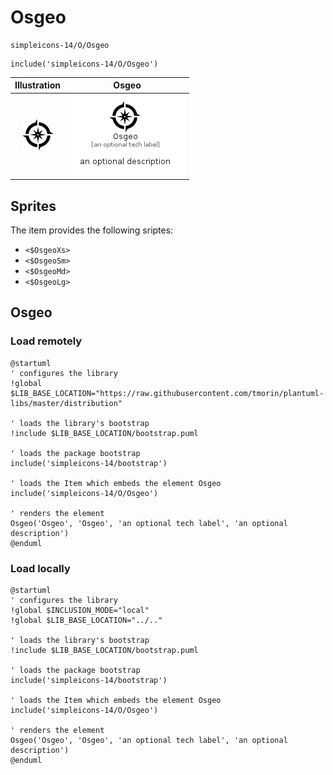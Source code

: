 # Osgeo


```text
simpleicons-14/O/Osgeo
```

```text
include('simpleicons-14/O/Osgeo')
```



| Illustration | Osgeo |
| :---: | :---: |
| ![illustration for Illustration](../../simpleicons-14/O/Osgeo.png) | ![illustration for Osgeo](../../simpleicons-14/O/Osgeo.Local.png) |



## Sprites
The item provides the following sriptes:

- `<$OsgeoXs>`
- `<$OsgeoSm>`
- `<$OsgeoMd>`
- `<$OsgeoLg>`





## Osgeo

### Load remotely
```plantuml
@startuml
' configures the library
!global $LIB_BASE_LOCATION="https://raw.githubusercontent.com/tmorin/plantuml-libs/master/distribution"

' loads the library's bootstrap
!include $LIB_BASE_LOCATION/bootstrap.puml

' loads the package bootstrap
include('simpleicons-14/bootstrap')

' loads the Item which embeds the element Osgeo
include('simpleicons-14/O/Osgeo')

' renders the element
Osgeo('Osgeo', 'Osgeo', 'an optional tech label', 'an optional description')
@enduml
```

### Load locally
```plantuml
@startuml
' configures the library
!global $INCLUSION_MODE="local"
!global $LIB_BASE_LOCATION="../.."

' loads the library's bootstrap
!include $LIB_BASE_LOCATION/bootstrap.puml

' loads the package bootstrap
include('simpleicons-14/bootstrap')

' loads the Item which embeds the element Osgeo
include('simpleicons-14/O/Osgeo')

' renders the element
Osgeo('Osgeo', 'Osgeo', 'an optional tech label', 'an optional description')
@enduml
```

